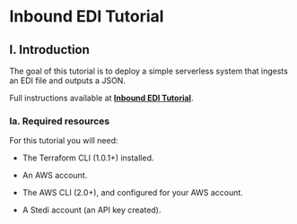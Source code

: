 # Inbound EDI Tutorial

## I. Introduction

The goal of this tutorial is to deploy a simple serverless system that ingests an EDI file and outputs a JSON. 

Full instructions available at [**Inbound EDI Tutorial**](https://www.stedi.com/docs/tutorials/inbound-edi-terraform).
### Ia. Required resources

For this tutorial you will need:

- The Terraform CLI (1.0.1+) installed.

- An AWS account.

- The AWS CLI (2.0+), and configured for your AWS account.

- A Stedi account (an API key created).
